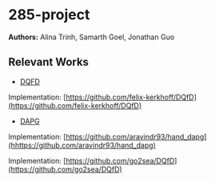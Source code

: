 # 285-project

**Authors:** Alina Trinh, Samarth Goel, Jonathan Guo

## Relevant Works

- [DQFD](https://arxiv.org/pdf/1704.03732.pdf)

Implementation: [https://github.com/felix-kerkhoff/DQfD](https://github.com/felix-kerkhoff/DQfD)

- [DAPG](https://www.roboticsproceedings.org/rss14/p49.pdf)

Implementation: [https://github.com/aravindr93/hand_dapg](hhttps://github.com/aravindr93/hand_dapg)

Implementation: [https://github.com/go2sea/DQfD](https://github.com/go2sea/DQfD)
